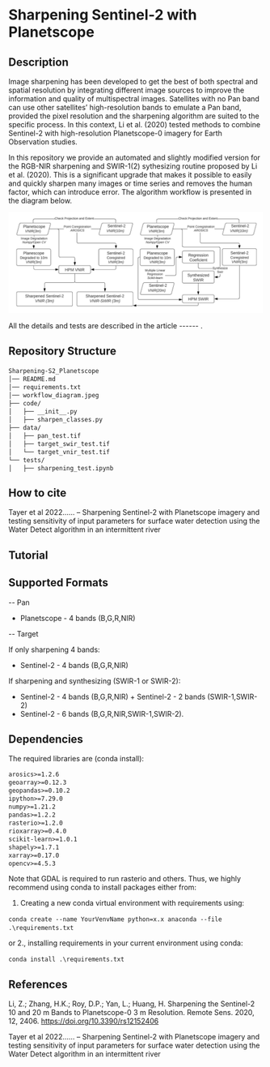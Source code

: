 # Sharpening Sentinel-2 with Planetscope
## Description
Image sharpening has been developed to get the best of both spectral and spatial resolution by integrating different image sources to improve the information and quality of multispectral images. Satellites with no Pan band can use other satellites’ high-resolution bands to emulate a Pan band, provided the pixel resolution and the sharpening algorithm are suited to the specific process. In this context, Li et al. (2020) tested methods to combine Sentinel-2 with high-resolution Planetscope-0 imagery for Earth Observation studies. 

In this repository we provide an automated and slightly modified version for the RGB-NIR sharpening and SWIR-1(2) sythesizing routine proposed by Li et al. (2020). This is a significant upgrade that makes it possible to easily and quickly sharpen many images or time series and removes the human factor, which can introduce error. The algorithm workflow is presented in the diagram below.

![diagram](workflow_diagram.jpeg)

All the details and tests are described in the article ------ .

## Repository Structure
```
Sharpening-S2_Planetscope
│── README.md
│── requirements.txt
│── workflow_diagram.jpeg
├── code/
│   ├── __init__.py
│   ├── sharpen_classes.py
├── data/
│   ├── pan_test.tif
│   ├── target_swir_test.tif
│   └── target_vnir_test.tif
└── tests/
│   ├── sharpening_test.ipynb
```
## How to cite
Tayer et al 2022......
– Sharpening Sentinel-2 with Planetscope imagery and testing sensitivity of input parameters for surface water detection using the Water Detect algorithm in an intermittent river

## Tutorial


## Supported Formats
-- Pan 
* Planetscope - 4 bands (B,G,R,NIR)

-- Target

If only sharpening 4 bands:
* Sentinel-2 - 4 bands (B,G,R,NIR)

If sharpening and synthesizing (SWIR-1 or SWIR-2):
* Sentinel-2 - 4 bands (B,G,R,NIR) + Sentinel-2 - 2 bands (SWIR-1,SWIR-2)
* Sentinel-2 - 6 bands (B,G,R,NIR,SWIR-1,SWIR-2).
## Dependencies
The required libraries are (conda install):
```
arosics>=1.2.6
geoarray>=0.12.3
geopandas>=0.10.2
ipython>=7.29.0
numpy>=1.21.2
pandas>=1.2.2
rasterio>=1.2.0
rioxarray>=0.4.0
scikit-learn>=1.0.1
shapely>=1.7.1
xarray>=0.17.0
opencv>=4.5.3
```
Note that GDAL is required to run rasterio and others. Thus, we highly recommend using conda to install packages either from:

1. Creating a new conda virtual environment with requirements using:

`conda create --name YourVenvName python=x.x anaconda --file .\requirements.txt`

or 2., installing requirements in your current environment using conda:

`conda install .\requirements.txt`
## References

Li, Z.; Zhang, H.K.; Roy, D.P.; Yan, L.; Huang, H. Sharpening the Sentinel-2 10 and 20 m Bands to Planetscope-0 3 m Resolution. Remote Sens. 2020, 12, 2406. https://doi.org/10.3390/rs12152406

Tayer et al 2022...... – Sharpening Sentinel-2 with Planetscope imagery and testing sensitivity of input parameters for surface water detection using the Water Detect algorithm in an intermittent river
